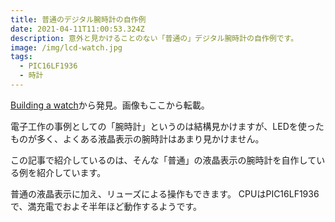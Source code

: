 ```yaml
---
title: 普通のデジタル腕時計の自作例
date: 2021-04-11T11:00:53.324Z
description: 意外と見かけることのない「普通の」デジタル腕時計の自作例です。
image: /img/lcd-watch.jpg
tags:
  - PIC16LF1936
  - 時計
---
```

[Building a watch](http://joesul.li/van/watch/)から発見。画像もここから転載。

電子工作の事例としての「腕時計」というのは結構見かけますが、LEDを使ったものが多く、よくある液晶表示の腕時計はあまり見かけません。

この記事で紹介しているのは、そんな「普通」の液晶表示の腕時計を自作している例を紹介しています。

普通の液晶表示に加え、リューズによる操作もできます。
CPUはPIC16LF1936で、満充電でおよそ半年ほど動作するようです。
